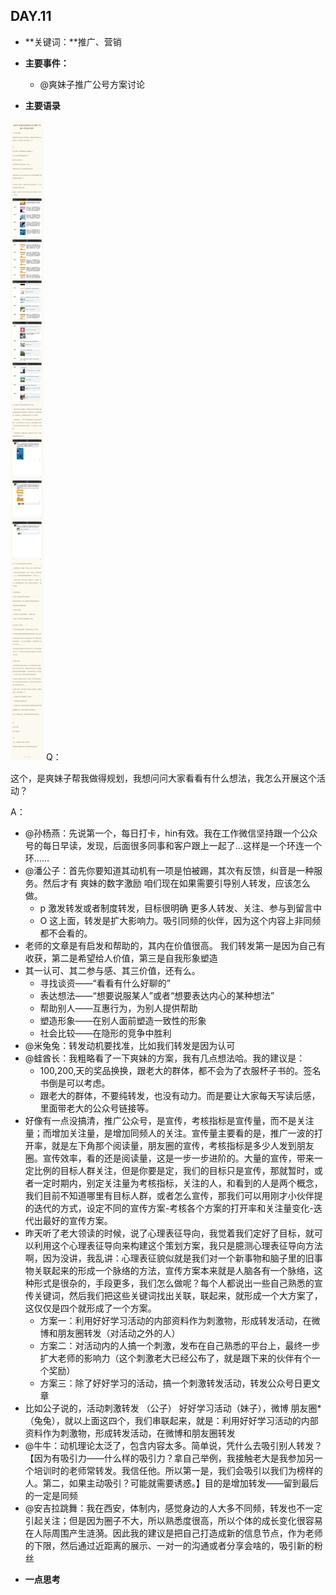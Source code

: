 ## DAY.11
+ **关键词：**推广、营销
+ **主要事件：**
    + @爽妹子推广公号方案讨论
    
    
+ **主要语录**

![](./_image/55a677f6e4075b7281ca266e65708c6.jpg)
Q：

这个，是爽妹子帮我做得规划，我想问问大家看看有什么想法，我怎么开展这个活动？

A：

- @孙杨燕：先说第一个，每日打卡，hin有效。我在工作微信坚持跟一个公众号的每日早读，发现，后面很多同事和客户跟上一起了…这样是一个环连一个环……
- @潘公子：首先你要知道其动机有一项是怕被踢，其次有反馈，纠音是一种服务。然后才有 爽妹的数字激励 咱们现在如果需要引导别人转发，应该怎么做。
    - p 激发转发或者制度转发，目标很明确 更多人转发、关注、参与到留言中
    - O 这上面，转发是扩大影响力。吸引同频的伙伴，因为这个内容上非同频都不会看的。
- 老师的文章是有启发和帮助的，其内在价值很高。
我们转发第一是因为自己有收获，第二是希望给人价值，第三是自我形象塑造
- 其一认可、其二参与感、其三价值，还有么。
    - 寻找谈资——“看看有什么好聊的”
    - 表达想法——“想要说服某人”或者“想要表达内心的某种想法”
    - 帮助别人——互惠行为，为别人提供帮助
    - 塑造形象——在别人面前塑造一致性的形象
    - 社会比较——在隐形的竞争中胜利
- @米兔兔：转发动机要找准，比如我们转发是因为认可
- @蛙酋长：我粗略看了一下爽妹的方案，我有几点想法哈。我的建议是：
    - 100,200,天的奖品换换，跟老大的群体，都不会为了衣服杯子书的。签名书倒是可以考虑。
    - 跟老大的群体，不要纯转发，也没有动力。而是要让大家每天写读后感，里面带老大的公众号链接等。
- 好像有一点没搞清，推广公众号，是宣传，考核指标是宣传量，而不是关注量；而增加关注量，是增加同频人的关注。宣传量主要看的是，推广一波的打开率，就是左下角那个阅读量，朋友圈的宣传，考核指标是多少人发到朋友圈。宣传效率，看的还是阅读量，这是一步一步进阶的。大量的宣传，带来一定比例的目标人群关注，但是你要是定，我们的目标只是宣传，那就暂时，或者一定时期内，别定关注量为考核指标，关注的人，和看到的人是两个概念，我们目前不知道哪里有目标人群，或者怎么宣传，那我们可以用刚才小伙伴提的迭代的方式，设定不同的宣传方案-考核各个方案的打开率和关注量变化-迭代出最好的宣传方案。
- 昨天听了老大领读的时候，说了心理表征导向，我觉着我们定好了目标，就可以利用这个心理表征导向来构建这个策划方案，我只是臆测心理表征导向方法啊，因为没讲，我乱讲：心理表征貌似就是我们对一个新事物和脑子里的旧事物关联起来的形成一个脉络的方法，宣传方案本来就是人脑各有一个脉络，这种形式是很杂的，手段更多，我们怎么做呢？每个人都说出一些自己熟悉的宣传关键词，然后我们把这些关键词找出关联，联起来，就形成一个大方案了，这仅仅是四个就形成了一个方案。
    - 方案一：利用好好学习活动的内部资料作为刺激物，形成转发活动，在微博和朋友圈转发（对活动之外的人）
    - 方案二：对活动内的人搞一个刺激，发布在自己熟悉的平台上，最终一步扩大老师的影响力（这个刺激老大已经公布了，就是跟下来的伙伴有个一个奖励）
    - 方案三：除了好好学习的活动，搞一个刺激转发活动，转发公众号日更文章
- 比如公子说的，活动刺激转发 （公子） 好好学习活动（妹子），微博 朋友圈*（兔兔），就以上面这四个，我们串联起来，就是：利用好好学习活动的内部资料作为刺激物，形成转发活动，在微博和朋友圈转发
- @牛牛：动机理论太泛了，包含内容太多。简单说，凭什么去吸引别人转发？【因为有吸引力——什么样的吸引力？拿自己举例，我接触老大是我参加另一个培训时的老师常转发。我信任他。所以第一是，我们会吸引以我们为榜样的人。第二，如果主动吸引？可能就需要诱惑。】目的是增加转发——留到最后的一定是同频
- @安吉拉跳舞：我在西安，体制内，感觉身边的人大多不同频，转发也不一定引起关注；但是因为圈子不大，所以熟悉度很高，所以个体的成长变化很容易在人际周围产生涟漪。因此我的建议是把自己打造成新的信息节点，作为老师的下限，然后通过近距离的展示、一对一的沟通或者分享会啥的，吸引新的粉丝

+ **一点思考**